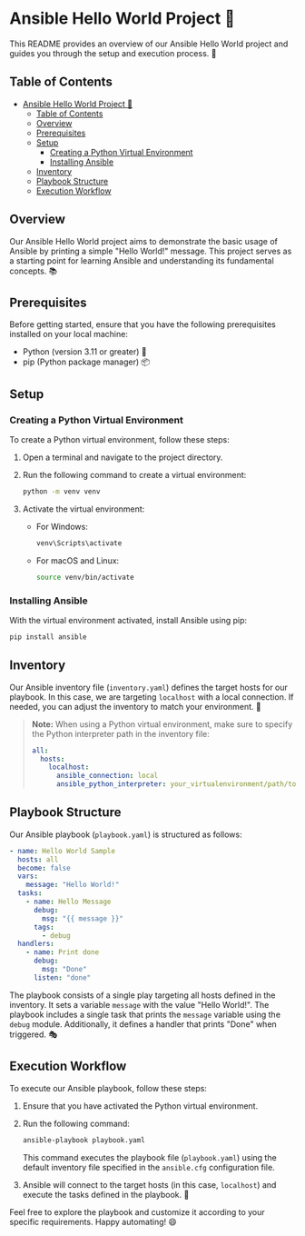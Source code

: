# Ansible Hello World Project 👋

This README provides an overview of our Ansible Hello World project and guides you through the setup and execution process. 🚀

## Table of Contents

- [Ansible Hello World Project 👋](#ansible-hello-world-project-)
  - [Table of Contents](#table-of-contents)
  - [Overview](#overview)
  - [Prerequisites](#prerequisites)
  - [Setup](#setup)
    - [Creating a Python Virtual Environment](#creating-a-python-virtual-environment)
    - [Installing Ansible](#installing-ansible)
  - [Inventory](#inventory)
  - [Playbook Structure](#playbook-structure)
  - [Execution Workflow](#execution-workflow)

## Overview

Our Ansible Hello World project aims to demonstrate the basic usage of Ansible by printing a simple "Hello World!" message. This project serves as a starting point for learning Ansible and understanding its fundamental concepts. 📚

## Prerequisites

Before getting started, ensure that you have the following prerequisites installed on your local machine:

- Python (version 3.11 or greater) 🐍
- pip (Python package manager) 📦

## Setup

### Creating a Python Virtual Environment

To create a Python virtual environment, follow these steps:

1. Open a terminal and navigate to the project directory.
2. Run the following command to create a virtual environment:

   ```bash
   python -m venv venv
   ```

3. Activate the virtual environment:
   - For Windows:

     ```bash
     venv\Scripts\activate
     ```

   - For macOS and Linux:

     ```bash
     source venv/bin/activate
     ```

### Installing Ansible

With the virtual environment activated, install Ansible using pip:

```bash
pip install ansible
```

## Inventory

Our Ansible inventory file (`inventory.yaml`) defines the target hosts for our playbook. In this case, we are targeting `localhost` with a local connection. If needed, you can adjust the inventory to match your environment. 📝

> **Note:** When using a Python virtual environment, make sure to specify the Python interpreter path in the inventory file:
>
> ```yaml
> all:
>   hosts:
>     localhost:
>       ansible_connection: local
>       ansible_python_interpreter: your_virtualenvironment/path/to/bin/python
> ```

## Playbook Structure

Our Ansible playbook (`playbook.yaml`) is structured as follows:

```yaml
- name: Hello World Sample
  hosts: all
  become: false
  vars:
    message: "Hello World!"
  tasks:
    - name: Hello Message
      debug:
        msg: "{{ message }}"
      tags:
        - debug
  handlers:
    - name: Print done
      debug:
        msg: "Done"
      listen: "done"
```

The playbook consists of a single play targeting all hosts defined in the inventory. It sets a variable `message` with the value "Hello World!". The playbook includes a single task that prints the `message` variable using the `debug` module. Additionally, it defines a handler that prints "Done" when triggered. 🎭

## Execution Workflow

To execute our Ansible playbook, follow these steps:

1. Ensure that you have activated the Python virtual environment.
2. Run the following command:

   ```bash
   ansible-playbook playbook.yaml
   ```

   This command executes the playbook file (`playbook.yaml`) using the default inventory file specified in the `ansible.cfg` configuration file.

3. Ansible will connect to the target hosts (in this case, `localhost`) and execute the tasks defined in the playbook. 🚀

Feel free to explore the playbook and customize it according to your specific requirements. Happy automating! 😄
